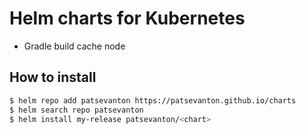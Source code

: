 # Helm charts for Kubernetes

- Gradle build cache node

## How to install

```bash
$ helm repo add patsevanton https://patsevanton.github.io/charts
$ helm search repo patsevanton
$ helm install my-release patsevanton/<chart>
```
